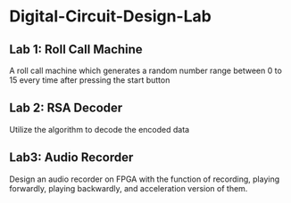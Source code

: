 # Digital-Circuit-Design-Lab

## Lab 1: Roll Call Machine

A roll call machine which generates a random number range between 0 to 15 every time after pressing the start button

## Lab 2: RSA Decoder

Utilize the algorithm to decode the encoded data

## Lab3: Audio Recorder

Design an audio recorder on FPGA with the function of recording, playing forwardly, playing backwardly, and acceleration version of them.
